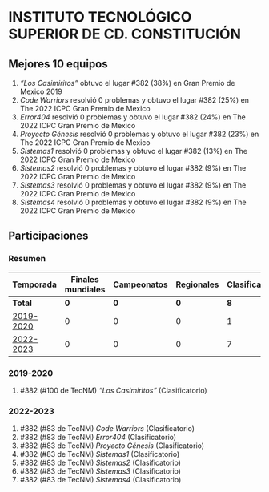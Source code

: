 ---
---

# INSTITUTO TECNOLÓGICO SUPERIOR DE CD. CONSTITUCIÓN

## Mejores 10 equipos

1. _“Los Casimiritos”_ obtuvo el lugar #382 (38%) en Gran Premio de Mexico 2019
1. _Code Warriors_ resolvió 0 problemas y obtuvo el lugar #382 (25%) en The 2022 ICPC Gran Premio de Mexico
1. _Error404_ resolvió 0 problemas y obtuvo el lugar #382 (24%) en The 2022 ICPC Gran Premio de Mexico
1. _Proyecto Génesis_ resolvió 0 problemas y obtuvo el lugar #382 (23%) en The 2022 ICPC Gran Premio de Mexico
1. _Sistemas1_ resolvió 0 problemas y obtuvo el lugar #382 (13%) en The 2022 ICPC Gran Premio de Mexico
1. _Sistemas2_ resolvió 0 problemas y obtuvo el lugar #382 (9%) en The 2022 ICPC Gran Premio de Mexico
1. _Sistemas3_ resolvió 0 problemas y obtuvo el lugar #382 (9%) en The 2022 ICPC Gran Premio de Mexico
1. _Sistemas4_ resolvió 0 problemas y obtuvo el lugar #382 (9%) en The 2022 ICPC Gran Premio de Mexico

## Participaciones

### Resumen

| Temporada | Finales mundiales | Campeonatos | Regionales | Clasificatorios | Equipos |
| --- | --- | --- | --- | --- | --- |
| **Total** | **0** | **0** | **0** | **8** | **8** |
| [2019-2020](#2019-2020) | 0 | 0 | 0 | 1 | 1 |
| [2022-2023](#2022-2023) | 0 | 0 | 0 | 7 | 7 |

### 2019-2020

1. #382 (#100 de TecNM) _“Los Casimiritos”_ (Clasificatorio)

### 2022-2023

1. #382 (#83 de TecNM) _Code Warriors_ (Clasificatorio)
1. #382 (#83 de TecNM) _Error404_ (Clasificatorio)
1. #382 (#83 de TecNM) _Proyecto Génesis_ (Clasificatorio)
1. #382 (#83 de TecNM) _Sistemas1_ (Clasificatorio)
1. #382 (#83 de TecNM) _Sistemas2_ (Clasificatorio)
1. #382 (#83 de TecNM) _Sistemas3_ (Clasificatorio)
1. #382 (#83 de TecNM) _Sistemas4_ (Clasificatorio)



